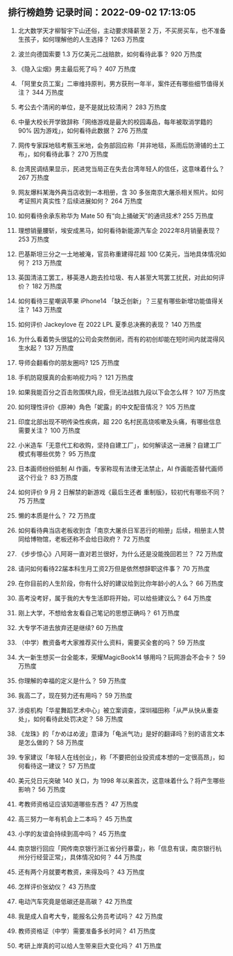 
## 排行榜趋势 记录时间：2022-09-02 17:13:05
  
  1. 北大数学天才柳智宇下山还俗，主动要求降薪至 2 万，不买房买车，也不准备生孩子，如何理解他的人生选择？ 1263 万热度
    
  2. 波兰向德国索要 1.3 万亿美元二战赔款，如何看待此事？ 920 万热度
    
  3. 《隐入尘烟》男主最后死了吗？ 407 万热度
    
  4. 「阿里女员工案」二审维持原判，男方获刑一年半，案件还有哪些细节值得关注？ 344 万热度
    
  5. 考公去个清闲的单位，是不是就比较清闲？ 283 万热度
    
  6. 中量大校长开学致辞称「网络游戏是最大的校园毒品，每年被取消学籍的 90% 因为游戏」，如何看待此数据？ 276 万热度
    
  7. 网传专家踩地毯考察玉米地，会务部回应称「并非地毯，系雨后防滑铺的土工布」，如何看待此事？ 270 万热度
    
  8. 台湾民调结果显示，民进党当局正在失去台湾年轻人的信任，这意味着什么？ 267 万热度
    
  9. 网友爆料某海外典当店收到一本相册，含 30 多张南京大屠杀相关照片。如何考证照片真实性？后续进展如何？ 264 万热度
    
  10. 如何看待余承东称华为 Mate 50 有“向上捅破天”的通讯技术? 255 万热度
    
  11. 理想销量腰斩，埃安成黑马，如何看待新能源汽车企 2022年8月销量表现？ 253 万热度
    
  12. 巴基斯坦三分之一土地被淹，官员称重建得花超 100 亿美元，当地具体情况如何？ 213 万热度
    
  13. 英国清洁工罢工，移英港人跑去捡垃圾、有人甚至大骂罢工扰民，对此如何评价？ 182 万热度
    
  14. 如何看待三星嘲讽苹果 iPhone14 「缺乏创新」？三星有哪些新增功能值得关注？ 143 万热度
    
  15. 如何评价 Jackeylove 在 2022 LPL 夏季总决赛的表现？ 140 万热度
    
  16. 为什么看着势头很猛的公司会突然倒闭，而有的初创却能在短时间内就混得风生水起？ 137 万热度
    
  17. 导师会翻看你的朋友圈吗? 125 万热度
    
  18. 手机防窥膜真的会影响视力吗？ 121 万热度
    
  19. 如果我能百分之百击败围棋九段，但无法战胜九段以下会怎么样？ 107 万热度
    
  20. 如何理性评价《原神》角色「妮露」的中文配音情况？ 105 万热度
    
  21. 印度北部出现不明传染性疾病，超 220 名村民高烧咳嗽及头痛，有哪些信息需要关注？ 100 万热度
    
  22. 小米造车「无意代工和收购，坚持自建工厂」，如何解读这一进展？自建工厂模式有哪些优势？ 95 万热度
    
  23. 日本画师纷纷抵制 AI 作画，专家称现有法律无法禁止，AI 作画能否替代画师这个行业？ 83 万热度
    
  24. 如何评价 9 月 2 日解禁的新游戏《最后生还者 重制版》，较初代有哪些不同？ 75 万热度
    
  25. 懒的本质是什么？ 72 万热度
    
  26. 如何看待典当店老板收到含「南京大屠杀日军恶行的相册」后续，相册主人赞同给博物馆，老板还称不会给日政府？ 72 万热度
    
  27. 《步步惊心》八阿哥一直对若兰很好，为什么还是没能挽回若兰？ 72 万热度
    
  28. 请问如何看待22届本科生月工资2万但是依然想辞职这件事？ 70 万热度
    
  29. 在你目前的人生阶段，你有什么好的建议给到比你年龄小的人么？ 66 万热度
    
  30. 高考没考好，属于我的大专生活即将开始，可以给些建议么？ 64 万热度
    
  31. 刚上大学，不想给舍友看自己笔记的思想正确吗？ 61 万热度
    
  32. 大专学不进去放弃还是继续? 60 万热度
    
  33. （中学）教资备考大家推荐买什么资料，需要买全套的吗？ 59 万热度
    
  34. 大一新生想买一台全能本，荣耀MagicBook14 够用吗？玩网游会不会卡？ 59 万热度
    
  35. 你理解的幸福的定义是什么？ 59 万热度
    
  36. 我高二了，现在努力还有用吗？ 59 万热度
    
  37. 涉疫机构「华星舞蹈艺术中心」被立案调查，深圳福田称「从严从快从重查处」，如何看待此处罚决定？ 58 万热度
    
  38. 《龙珠》的「かめはめ波」意译为「龟派气功」是好的翻译吗？别的语言文本是怎么做的？ 58 万热度
    
  39. 专家建议「年轻人在线创业」，称「不要把创业投资成本想的一定很高昂」，如何看待这一建议？ 57 万热度
    
  40. 美元兑日元突破 140 关口，为 1998 年以来首次，这意味着什么？将产生哪些影响？ 56 万热度
    
  41. 考教师资格证应该知道哪些东西？ 47 万热度
    
  42. 高三努力一年有机会上二本吗？ 45 万热度
    
  43. 小学的友谊会持续到高中吗？ 45 万热度
    
  44. 南京银行回应「网传南京银行浙江省分行暴雷」，称「信息有误，南京银行杭州分行经营正常」，具体情况如何？ 44 万热度
    
  45. 还有两个月就要考教资，来得及吗？ 43 万热度
    
  46. 怎样评价张幼仪？ 43 万热度
    
  47. 电动汽车究竟是低碳还是高碳？ 42 万热度
    
  48. 我是成人自考大专，能报名公务员考试吗？ 42 万热度
    
  49. 教师资格证（中学）需要准备多长时间？ 41 万热度
    
  50. 考研上岸真的可以给人生带来巨大变化吗？ 41 万热度
    
